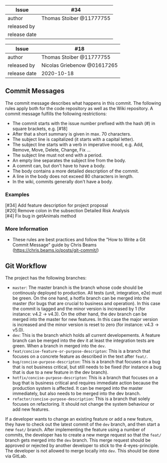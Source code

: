 | Issue | #34 |
| ----- | -- |
| author | Thomas Stoiber @11777755 |
| released by |  |
| release date |  |

| Issue | #18 |
| ----- | -- |
| author | Thomas Stoiber @11777755 |
| released by | Nicolas Griebenow @01617265 |
| release date | 2020-10-18 |

## Commit Messages
The commit message describes what happens in this commit. The following rules apply both for the code repository as well as the Wiki repository.
A commit message fulfills the following restrictions:
 - The commit starts with the issue number prefixed with the hash (#) in square brackets, e.g. \[#18\]
 - After that a short summary is given in max. 70 characters.
 - The subject line is capitalized (it starts with a capital letter).
 - The subject line starts with a verb in imperative mood, e.g. Add, Remove, Move, Delete, Change, Fix ...
 - The subject line must not end with a period.
 - An empty line separates the subject line from the body.
 - A commit can, but don't have to have a body.
 - The body contains a more detailed description of the commit.
 - A line in the body does not exceed 80 characters in length.
 - In the wiki, commits generally don't have a body.

### Examples

[#34] Add feature description for project proposal<br>
[#20] Remove colon in the subsection Detailed Risk Analysis<br>
[#4] Fix bug in getAnimals method<br>

### More Information
 * These rules are best practices and follow the "How to Write a Git Commit Message" guide by Chris Beams (https://chris.beams.io/posts/git-commit/)

## Git Workflow

The project has the following branches:
* `master`: The master branch is the branch whose code should be continously deployed to production. All tests (unit, integration, e2e) must be green.
On the one hand, a hotfix branch can be merged into the master (for bugs that are crucial to business and operation). In this case the commit is tagged and the minor version is increased by 1 (for instance: v4.2 -> v4.3).
On the other hand, the dev branch can be merged into the master for new features. In this case the major version is increased and the minor version is reset to zero (for instance: v4.3 -> v5.0).
* `dev`: This is the branch which holds all current developements. A feature branch can be merged into the dev it at least the integration tests are green. When a branch in merged into the `dev`.
* `feat/concise-feature-or-purpose-descripton`: This is a branch that focuses on a concrete feature as described in the text after `feat/`.
* `bug/concise-purpose-descripton`: This is a branch that focuses on a bug that is not business critical, but still needs to be fixed (for instance a bug that is due to a new feature in the dev branch).
* `hotfix/concise-purpose-descripton`: This is a branch that focuses on a bug that is business critical and requires immediate action because the production system is affected. It can be merged into the master immediately, but also needs to be merged into the dev branch.
* `refactor/concise-purpose-description`: This is a branch that solely focuses on refactoring. It should not change the system behaviour or add new features.

If a developer wants to change an existing feature or add a new feature, they have to check out the latest commit of the `dev` branch, and then start a new `feat/` branch. After implementing the feature using a number of commits, the developer has to create a new merge request so that the `feat/` branch gets merged into the `dev` branch. This merge request should be approved or rejected by another developer to stick to the 4-eyes-principle. The developer is not allowed to merge locally into `dev`. This should be done via GitLab.

